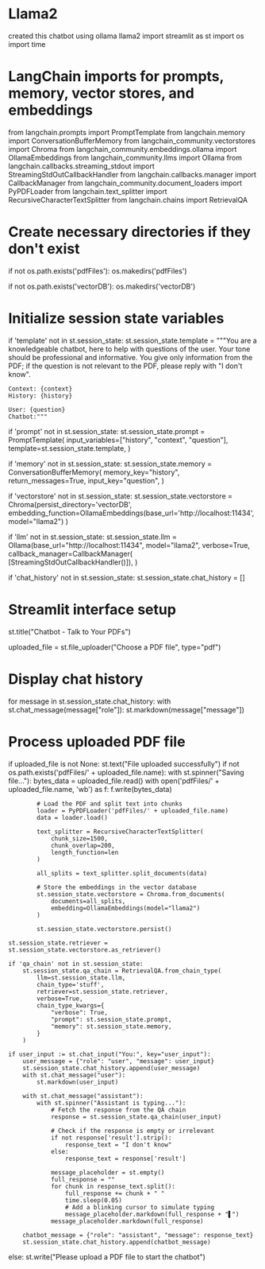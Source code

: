 # Llama2
created this chatbot using ollama llama2
import streamlit as st
import os
import time

# LangChain imports for prompts, memory, vector stores, and embeddings
from langchain.prompts import PromptTemplate
from langchain.memory import ConversationBufferMemory
from langchain_community.vectorstores import Chroma
from langchain_community.embeddings.ollama import OllamaEmbeddings
from langchain_community.llms import Ollama
from langchain.callbacks.streaming_stdout import StreamingStdOutCallbackHandler
from langchain.callbacks.manager import CallbackManager
from langchain_community.document_loaders import PyPDFLoader
from langchain.text_splitter import RecursiveCharacterTextSplitter
from langchain.chains import RetrievalQA

# Create necessary directories if they don't exist
if not os.path.exists('pdfFiles'):
    os.makedirs('pdfFiles')

if not os.path.exists('vectorDB'):
    os.makedirs('vectorDB')

# Initialize session state variables
if 'template' not in st.session_state:
    st.session_state.template = """You are a knowledgeable chatbot, here to help with questions of the user. Your tone should be professional and informative. You give only information from the PDF; if the question is not relevant to the PDF, please reply with "I don't know".

    Context: {context}
    History: {history}

    User: {question}
    Chatbot:"""

if 'prompt' not in st.session_state:
    st.session_state.prompt = PromptTemplate(
        input_variables=["history", "context", "question"],
        template=st.session_state.template,
    )

if 'memory' not in st.session_state:
    st.session_state.memory = ConversationBufferMemory(
        memory_key="history",
        return_messages=True,
        input_key="question",
    )

if 'vectorstore' not in st.session_state:
    st.session_state.vectorstore = Chroma(persist_directory='vectorDB',
                                          embedding_function=OllamaEmbeddings(base_url='http://localhost:11434',
                                          model="llama2")
                                          )

if 'llm' not in st.session_state:
    st.session_state.llm = Ollama(base_url="http://localhost:11434",
                                  model="llama2",
                                  verbose=True,
                                  callback_manager=CallbackManager(
                                      [StreamingStdOutCallbackHandler()]),
                                  )

if 'chat_history' not in st.session_state:
    st.session_state.chat_history = []

# Streamlit interface setup
st.title("Chatbot - Talk to Your PDFs")

uploaded_file = st.file_uploader("Choose a PDF file", type="pdf")

# Display chat history
for message in st.session_state.chat_history:
    with st.chat_message(message["role"]):
        st.markdown(message["message"])

# Process uploaded PDF file
if uploaded_file is not None:
    st.text("File uploaded successfully")
    if not os.path.exists('pdfFiles/' + uploaded_file.name):
        with st.spinner("Saving file..."):
            bytes_data = uploaded_file.read()
            with open('pdfFiles/' + uploaded_file.name, 'wb') as f:
                f.write(bytes_data)

            # Load the PDF and split text into chunks
            loader = PyPDFLoader('pdfFiles/' + uploaded_file.name)
            data = loader.load()

            text_splitter = RecursiveCharacterTextSplitter(
                chunk_size=1500,
                chunk_overlap=200,
                length_function=len
            )

            all_splits = text_splitter.split_documents(data)

            # Store the embeddings in the vector database
            st.session_state.vectorstore = Chroma.from_documents(
                documents=all_splits,
                embedding=OllamaEmbeddings(model="llama2")
            )

            st.session_state.vectorstore.persist()

    st.session_state.retriever = st.session_state.vectorstore.as_retriever()

    if 'qa_chain' not in st.session_state:
        st.session_state.qa_chain = RetrievalQA.from_chain_type(
            llm=st.session_state.llm,
            chain_type='stuff',
            retriever=st.session_state.retriever,
            verbose=True,
            chain_type_kwargs={
                "verbose": True,
                "prompt": st.session_state.prompt,
                "memory": st.session_state.memory,
            }
        )

    if user_input := st.chat_input("You:", key="user_input"):
        user_message = {"role": "user", "message": user_input}
        st.session_state.chat_history.append(user_message)
        with st.chat_message("user"):
            st.markdown(user_input)

        with st.chat_message("assistant"):
            with st.spinner("Assistant is typing..."):
                # Fetch the response from the QA chain
                response = st.session_state.qa_chain(user_input)

                # Check if the response is empty or irrelevant
                if not response['result'].strip():
                    response_text = "I don't know"
                else:
                    response_text = response['result']

                message_placeholder = st.empty()
                full_response = ""
                for chunk in response_text.split():
                    full_response += chunk + " "
                    time.sleep(0.05)
                    # Add a blinking cursor to simulate typing
                    message_placeholder.markdown(full_response + "▌")
                message_placeholder.markdown(full_response)

        chatbot_message = {"role": "assistant", "message": response_text}
        st.session_state.chat_history.append(chatbot_message)

else:
    st.write("Please upload a PDF file to start the chatbot")
